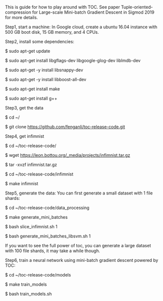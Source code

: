 This is guide for how to play around with TOC. See paper Tuple-oriented-compression for Large-scale Mini-batch Gradient Descent in Sigmod 2019 for more details.

Step1, start a machine:
In Google cloud, create a ubuntu 16.04 instance with 500 GB boot disk, 15 GB memory, and 4 CPUs.

Step2, install some dependencies:

$ sudo apt-get update

$ sudo apt-get install libgflags-dev libgoogle-glog-dev liblmdb-dev

$ sudo apt-get -y install libsnappy-dev

$ sudo apt-get -y install libboost-all-dev

$ sudo apt-get install make

$ sudo apt-get install g++

Step3, get the data

$ cd ~/

$ git clone https://github.com/fenganli/toc-release-code.git

Step4, get infimnist

$ cd ~/toc-release-code/

$ wget https://leon.bottou.org/_media/projects/infimnist.tar.gz

$ tar -xvzf infimnist.tar.gz

$ cd ~/toc-release-code/infimnist

$ make infimnist

Step5, generate the data:
You can first generate a small dataset with 1 file shards:

$ cd ~/toc-release-code/data_processing

$ make generate_mini_batches

$ bash slice_infimnist.sh 1

$ bash generate_mini_batches_libsvm.sh 1

If you want to see the full power of toc, you can generate a large dataset with 100 file
shards, it may take a while though.

Step6, train a neural network using mini-batch gradient descent powered by TOC:

$ cd ~/toc-release-code/models

$ make train_models

$ bash train_models.sh
